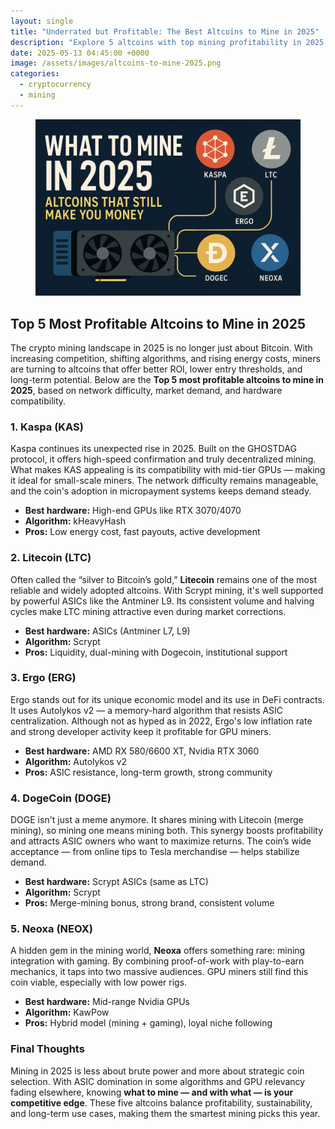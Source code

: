 ```yaml
---
layout: single
title: "Underrated but Profitable: The Best Altcoins to Mine in 2025"
description: "Explore 5 altcoins with top mining profitability in 2025. Learn which coins give the best ROI, hardware support, and long-term potential."
date: 2025-05-13 04:45:00 +0000
image: /assets/images/altcoins-to-mine-2025.png
categories: 
  - cryptocurrency
  - mining
---
```


<figure style="text-align: center;">
  <img src="/assets/images/altcoins-to-mine-2025.png" alt="Top 5 Most Profitable Altcoins to Mine in 2025" width="1024" style="max-width:100%; height:auto;" />
</figure>

## Top 5 Most Profitable Altcoins to Mine in 2025

The crypto mining landscape in 2025 is no longer just about Bitcoin. With increasing competition, shifting algorithms, and rising energy costs, miners are turning to altcoins that offer better ROI, lower entry thresholds, and long-term potential. Below are the **Top 5 most profitable altcoins to mine in 2025**, based on network difficulty, market demand, and hardware compatibility.

### 1. Kaspa (KAS)

Kaspa continues its unexpected rise in 2025. Built on the GHOSTDAG protocol, it offers high-speed confirmation and truly decentralized mining. What makes KAS appealing is its compatibility with mid-tier GPUs — making it ideal for small-scale miners. The network difficulty remains manageable, and the coin's adoption in micropayment systems keeps demand steady.

- **Best hardware:** High-end GPUs like RTX 3070/4070  
- **Algorithm:** kHeavyHash  
- **Pros:** Low energy cost, fast payouts, active development

### 2. Litecoin (LTC)

Often called the “silver to Bitcoin’s gold,” **Litecoin** remains one of the most reliable and widely adopted altcoins. With Scrypt mining, it's well supported by powerful ASICs like the Antminer L9. Its consistent volume and halving cycles make LTC mining attractive even during market corrections.

- **Best hardware:** ASICs (Antminer L7, L9)  
- **Algorithm:** Scrypt  
- **Pros:** Liquidity, dual-mining with Dogecoin, institutional support

### 3. Ergo (ERG)

Ergo stands out for its unique economic model and its use in DeFi contracts. It uses Autolykos v2 — a memory-hard algorithm that resists ASIC centralization. Although not as hyped as in 2022, Ergo's low inflation rate and strong developer activity keep it profitable for GPU miners.

- **Best hardware:** AMD RX 580/6600 XT, Nvidia RTX 3060  
- **Algorithm:** Autolykos v2  
- **Pros:** ASIC resistance, long-term growth, strong community

### 4. DogeCoin (DOGE)

DOGE isn't just a meme anymore. It shares mining with Litecoin (merge mining), so mining one means mining both. This synergy boosts profitability and attracts ASIC owners who want to maximize returns. The coin’s wide acceptance — from online tips to Tesla merchandise — helps stabilize demand.

- **Best hardware:** Scrypt ASICs (same as LTC)  
- **Algorithm:** Scrypt  
- **Pros:** Merge-mining bonus, strong brand, consistent volume

### 5. Neoxa (NEOX)

A hidden gem in the mining world, **Neoxa** offers something rare: mining integration with gaming. By combining proof-of-work with play-to-earn mechanics, it taps into two massive audiences. GPU miners still find this coin viable, especially with low power rigs.

- **Best hardware:** Mid-range Nvidia GPUs  
- **Algorithm:** KawPow  
- **Pros:** Hybrid model (mining + gaming), loyal niche following

### Final Thoughts

Mining in 2025 is less about brute power and more about strategic coin selection. With ASIC domination in some algorithms and GPU relevancy fading elsewhere, knowing **what to mine — and with what — is your competitive edge**. These five altcoins balance profitability, sustainability, and long-term use cases, making them the smartest mining picks this year.
